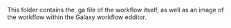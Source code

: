 
This folder contains the .ga file of the workflow itself, as well as an image of the workflow within the Galaxy workflow edditor.
